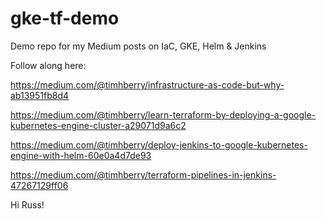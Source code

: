 # gke-tf-demo
Demo repo for my Medium posts on IaC, GKE, Helm &amp; Jenkins

Follow along here:

https://medium.com/@timhberry/infrastructure-as-code-but-why-ab13951fb8d4

https://medium.com/@timhberry/learn-terraform-by-deploying-a-google-kubernetes-engine-cluster-a29071d9a6c2

https://medium.com/@timhberry/deploy-jenkins-to-google-kubernetes-engine-with-helm-60e0a4d7de93

https://medium.com/@timhberry/terraform-pipelines-in-jenkins-47267129ff06

Hi Russ!
